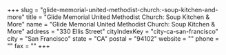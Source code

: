 +++
slug = "glide-memorial-united-methodist-church:-soup-kitchen-and-more"
title = "Glide Memorial United Methodist Church: Soup Kitchen & More"
name = "Glide Memorial United Methodist Church: Soup Kitchen & More"
address = "330 Ellis Street"
cityIndexKey = "city-ca-san-francisco"
city = "San Francisco"
state = "CA"
postal = "94102"
website = ""
phone = ""
fax = ""
+++
